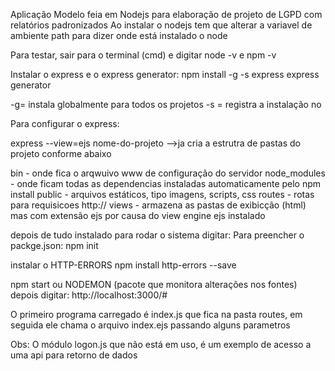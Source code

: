 Aplicação Modelo feia em Nodejs para elaboração de projeto de LGPD com relatórios padronizados
Ao instalar o nodejs tem que alterar a variavel de ambiente path para dizer onde
está instalado o node

Para testar, sair para o terminal (cmd) e digitar node -v e npm -v

Instalar o express e o express generator: 
npm install -g -s express express generator


-g= instala globalmente para todos os projetos  -s = registra a instalação no 


Para configurar o express:

express --view=ejs nome-do-projeto -->ja cria a estrutra de pastas do projeto
conforme abaixo


bin          - onde fica o arqwuivo www de configuração do servidor
node_modules - onde ficam todas as dependencias instaladas automaticamente pelo npm install
public       - arquivos estáticos, tipo imagens, scripts, css
routes       - rotas para requisicoes http://
views        - armazena as pastas de exibicção (html) mas com extensão ejs por causa do view engine ejs 
instalado

depois de tudo instalado para rodar o sistema digitar:
Para preencher o packge.json:
npm init

instalar o HTTP-ERRORS
npm install http-errors --save


npm start ou NODEMON (pacote que monitora alterações nos fontes)
depois digitar: http://localhost:3000/#

O primeiro programa carregado é index.js que fica na pasta routes, em seguida ele chama o arquivo index.ejs passando alguns
parametros

Obs:
O módulo logon.js que não está em uso, é um exemplo de acesso a uma api para retorno de dados

